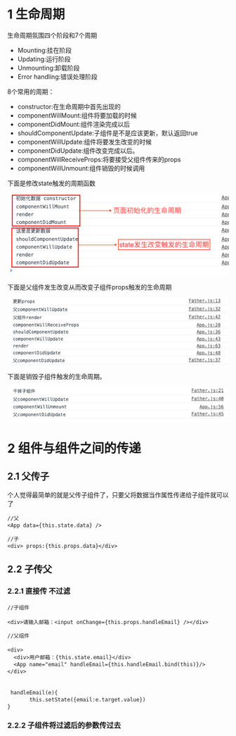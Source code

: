 # 1 生命周期

生命周期氛围四个阶段和7个周期

* Mounting:挂在阶段
* Updating:运行阶段
* Unmounting:卸载阶段
* Error handling:错误处理阶段

8个常用的周期：

* constructor:在生命周期中首先出现的
* componentWillMount:组件将要加载的时候
* componentDidMount:组件渲染完成以后
* shouldComponentUpdate:子组件是不是应该更新，默认返回true
* componentWillUpdate:组件将要发生改变的时候
* componentDidUpdate:组件改变完成以后。
* componentWillReceiveProps:将要接受父组件传来的props
* componentWillUnmount:组件销毁的时候调用


下面是修改state触发的周期函数

![](./img/4.png)

下面是父组件发生改变从而改变子组件props触发的生命周期

![](./img/5.png)


下面是销毁子组件触发的生命周期。

![](./img/1.png)


# 2 组件与组件之间的传递

## 2.1 父传子

个人觉得最简单的就是父传子组件了，只要父将数据当作属性传递给子组件就可以了

```
//父
<App data={this.state.data} />
```

```
//子
<div> props:{this.props.data}</div>

```

## 2.2 子传父 

### 2.2.1 直接传 不过滤

```
//子组件

<div>请输入邮箱：<input onChange={this.props.handleEmail} /></div>
```

```
//父组件

<div>
  <div>用户邮箱：{this.state.email}</div>
  <App name="email" handleEmail={this.handleEmail.bind(this)}/>
</div>
            

 handleEmail(e){
       this.setState({email:e.target.value})
}
```
### 2.2.2 子组件将过滤后的参数传过去
